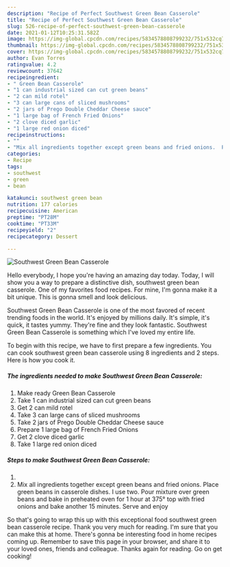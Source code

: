 ```yaml
---
description: "Recipe of Perfect Southwest Green Bean Casserole"
title: "Recipe of Perfect Southwest Green Bean Casserole"
slug: 526-recipe-of-perfect-southwest-green-bean-casserole
date: 2021-01-12T10:25:31.582Z
image: https://img-global.cpcdn.com/recipes/5834578808799232/751x532cq70/southwest-green-bean-casserole-recipe-main-photo.jpg
thumbnail: https://img-global.cpcdn.com/recipes/5834578808799232/751x532cq70/southwest-green-bean-casserole-recipe-main-photo.jpg
cover: https://img-global.cpcdn.com/recipes/5834578808799232/751x532cq70/southwest-green-bean-casserole-recipe-main-photo.jpg
author: Evan Torres
ratingvalue: 4.2
reviewcount: 37642
recipeingredient:
- " Green Bean Casserole"
- "1 can industrial sized can cut green beans"
- "2 can mild rotel"
- "3 can large cans of sliced mushrooms"
- "2 jars of Prego Double Cheddar Cheese sauce"
- "1 large bag of French Fried Onions"
- "2 clove diced garlic"
- "1 large red onion diced"
recipeinstructions:
- ""
- "Mix all ingredients together except green beans and fried onions.  Place green beans in casserole dishes. I use two.  Pour mixture over green beans and bake in preheated oven for 1 hour at 375° top with fried onions and bake another 15 minutes. Serve and enjoy"
categories:
- Recipe
tags:
- southwest
- green
- bean

katakunci: southwest green bean 
nutrition: 177 calories
recipecuisine: American
preptime: "PT28M"
cooktime: "PT33M"
recipeyield: "2"
recipecategory: Dessert

---
```



![Southwest Green Bean Casserole](https://img-global.cpcdn.com/recipes/5834578808799232/751x532cq70/southwest-green-bean-casserole-recipe-main-photo.jpg)

Hello everybody, I hope you're having an amazing day today. Today, I will show you a way to prepare a distinctive dish, southwest green bean casserole. One of my favorites food recipes. For mine, I'm gonna make it a bit unique. This is gonna smell and look delicious.

Southwest Green Bean Casserole is one of the most favored of recent trending foods in the world. It's enjoyed by millions daily. It's simple, it's quick, it tastes yummy. They're fine and they look fantastic. Southwest Green Bean Casserole is something which I've loved my entire life.




To begin with this recipe, we have to first prepare a few ingredients. You can cook southwest green bean casserole using 8 ingredients and 2 steps. Here is how you cook it.

<!--inarticleads1-->

##### The ingredients needed to make Southwest Green Bean Casserole:

1. Make ready  Green Bean Casserole
1. Take 1 can industrial sized can cut green beans
1. Get 2 can mild rotel
1. Take 3 can large cans of sliced mushrooms
1. Take 2 jars of Prego Double Cheddar Cheese sauce
1. Prepare 1 large bag of French Fried Onions
1. Get 2 clove diced garlic
1. Take 1 large red onion diced




<!--inarticleads2-->

##### Steps to make Southwest Green Bean Casserole:

1. 
1. Mix all ingredients together except green beans and fried onions.  Place green beans in casserole dishes. I use two.  Pour mixture over green beans and bake in preheated oven for 1 hour at 375° top with fried onions and bake another 15 minutes. Serve and enjoy




So that's going to wrap this up with this exceptional food southwest green bean casserole recipe. Thank you very much for reading. I'm sure that you can make this at home. There's gonna be interesting food in home recipes coming up. Remember to save this page in your browser, and share it to your loved ones, friends and colleague. Thanks again for reading. Go on get cooking!
